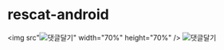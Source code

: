 # rescat-android


<img src"![댓글달기](https://user-images.githubusercontent.com/26568800/73244030-54433780-41ec-11ea-8a5c-1f74a330bc7a.gif)" width="70%" height="70%" />
![댓글달기](https://user-images.githubusercontent.com/26568800/73244030-54433780-41ec-11ea-8a5c-1f74a330bc7a.gif)
